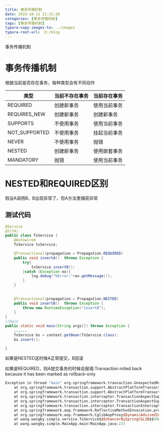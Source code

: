 ```yaml
---
title: 事务传播机制
date: 2019-10-11 21:31:28
categories: [事务传播机制]
tags: [事务传播机制]
typora-copy-images-to: ../images
typora-root-url:  E:/blog
---
```


事务传播机制

<!--more-->

# 事务传播机制


根据当前是否存在事务，每种类型会有不同动作

| 类型   | 当前不存在事务 |  当前存在事务  |
| ----| ----  | ---- |
| REQUIRED | 创建新事务     | 使用当前事务 |
| REQUIRES_NEW | 创建新事务     | 创建新事务 |
| SUPPORTS | 不使用事务  | 使用当前事务 |
| NOT_SUPPORTED | 不使用事务     | 挂起当前事务 |
| NEVER | 不使用事务 |   抛错  |
| NESTED | 创建新事务 | 使用嵌套事务 |
| MANDATORY | 抛错 | 使用当前事务 |

# NESTED和REQUIRED区别

假设A调用B，B出现异常了，但A方法里捕获异常

## 测试代码

```java
@Service
@Slf4j
public class TxService {
    @Autowired
    TxService txService;

    @Transactional(propagation = Propagation.REQUIRED)
    public void insertA()  throws Exception {
        try{
            txService.insertB();
        }catch (Exception ex){
            log.debug("bError:"+ex.getMessage());
        }
    }
    
    
    @Transactional(propagation = Propagation.NESTED)
    public void insertB()  throws Exception {
        throw new RuntimeException("insertB");
    }
}
//main
public static void main(String args[]) throws Exception {
  	......
	TxService bs = context.getBean(TxService.class);
	bs.insert();

}
```
如果是NESTED这时候A正常提交，B回滚

如果是REQUIRED，则A提交事务的时候会报错:Transaction rolled back because it has been marked as rollback-only

```verilog
Exception in thread "main" org.springframework.transaction.UnexpectedRollbackException: Transaction rolled back because it has been marked as rollback-only
	at org.springframework.transaction.support.AbstractPlatformTransactionManager.processRollback(AbstractPlatformTransactionManager.java:873)
	at org.springframework.transaction.support.AbstractPlatformTransactionManager.commit(AbstractPlatformTransactionManager.java:710)
	at org.springframework.transaction.interceptor.TransactionAspectSupport.commitTransactionAfterReturning(TransactionAspectSupport.java:534)
	at org.springframework.transaction.interceptor.TransactionAspectSupport.invokeWithinTransaction(TransactionAspectSupport.java:305)
	at org.springframework.transaction.interceptor.TransactionInterceptor.invoke(TransactionInterceptor.java:98)
	at org.springframework.aop.framework.ReflectiveMethodInvocation.proceed(ReflectiveMethodInvocation.java:186)
	at org.springframework.aop.framework.CglibAopProxy$DynamicAdvisedInterceptor.intercept(CglibAopProxy.java:689)
	at wang.wangby.simple.service.TxService$$EnhancerBySpringCGLIB$$99cca756.insert(<generated>)
	at wang.wangby.simple.MainApp.main(MainApp.java:23)
```

